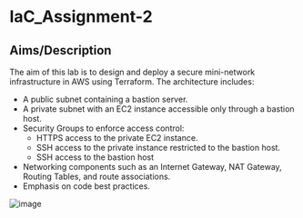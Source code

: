 # IaC_Assignment-2
## Aims/Description
The aim of this lab is to design and deploy a secure mini-network infrastructure in AWS using Terraform. The architecture includes:

* A public subnet containing a bastion server. <br>
*	A private subnet with an EC2 instance accessible only through a bastion host. <br>
*	Security Groups to enforce access control: <br>
    * HTTPS access to the private EC2 instance. <br>
    * SSH access to the private instance restricted to the bastion host. <br>
    * SSH access to the bastion host <br>
*	Networking components such as an Internet Gateway, NAT Gateway, Routing Tables, and route associations. <br>
*	Emphasis on code best practices. <be>


![image](https://github.com/user-attachments/assets/a397d6c8-9d06-4c48-b1b6-727b4797151c)
